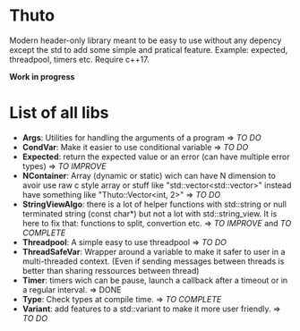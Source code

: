 # Thuto
Modern header-only library meant to be easy to use without any depency except the std to add some simple and pratical feature. Example: expected, threadpool, timers etc.
Require c++17.

__Work in progress__

# List of all libs
- __Args__: Utilities for handling the arguments of a program => _TO DO_
- __CondVar__: Make it easier to use conditional variable => _TO DO_
- __Expected__: return the expected value or an error (can have multiple error types) => _TO IMPROVE_
- __NContainer__: Array (dynamic or static) wich can have N dimension to avoir use raw c style array or stuff like "std::vector<std::vector<int>>" instead have something like "Thuto::Vector<int, 2>" => _TO DO_
- __StringViewAlgo__: there is a lot of helper functions with std::string or null terminated string (const char*) but not a lot with std::string_view. It is here to fix that: functions to split, convertion etc. => _TO IMPROVE_ and _TO COMPLETE_
- __Threadpool__: A simple easy to use threadpool => _TO DO_
- __ThreadSafeVar__: Wrapper around a variable to make it safer to user in a multi-threaded context. (Even if sending messages between threads is better than sharing ressources between thread)
- __Timer__: timers wich can be pause, launch a callback after a timeout or in a regular interval. => DONE
- __Type__: Check types at compile time. => _TO COMPLETE_
- __Variant__: add features to a std::variant to make it more user friendly. => _TO DO_